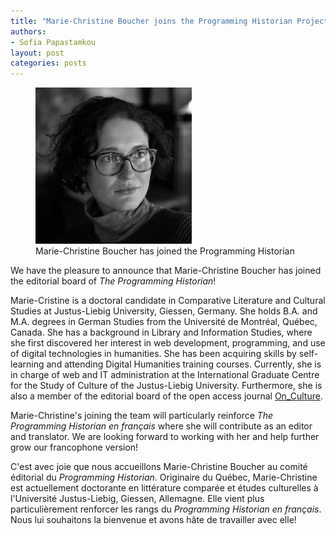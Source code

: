 ```yaml
---
title: "Marie-Christine Boucher joins the Programming Historian Project Team"
authors:
- Sofia Papastamkou
layout: post
categories: posts
---
```


<p><figure><img src="/avatars/marie-christine-boucher.png" alt="Portrait photograph of Marie-Christine Boucher"/><figcaption>Marie-Christine Boucher has joined the Programming Historian</figcaption></figure></p>

We have the pleasure to announce that Marie-Christine Boucher has joined the editorial board of *The Programming Historian*!

Marie-Cristine is a doctoral candidate in Comparative Literature and Cultural Studies at Justus-Liebig University, Giessen, Germany. She holds B.A. and M.A. degrees in German Studies from the Université de Montréal, Québec, Canada. She has a background in Library and Information Studies, where she first discovered her interest in web development, programming, and use of digital technologies in humanities. She has been acquiring skills by self-learning and attending Digital Humanities training courses. Currently, she is in charge of web and IT administration at the International Graduate Centre for the Study of Culture of the Justus-Liebig University. Furthermore, she is also a member of the editorial board of the open access journal [On_Culture](https://www.on-culture.org/). 

Marie-Christine's joining the team will particularly reinforce *The Programming Historian en français* where she will contribute as an editor and translator. We are looking forward to working with her and help further grow our francophone version!


C'est avec joie que nous accueillons Marie-Christine Boucher au comité éditorial du *Programming Historian*. Originaire du Québec, Marie-Christine est actuellement doctorante en littérature comparée et études culturelles à l'Université Justus-Liebig, Giessen, Allemagne. Elle vient plus particulièrement renforcer les rangs du *Programming Historian en français*. Nous lui souhaitons la bienvenue et avons hâte de travailler avec elle!
